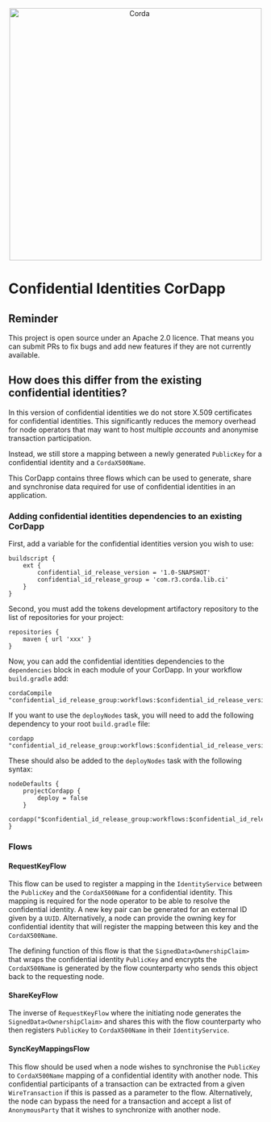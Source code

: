 <p align="center">
    <img src="https://www.corda.net/wp-content/uploads/2016/11/fg005_corda_b.png" alt="Corda" width="500">
</p>

# Confidential Identities CorDapp

## Reminder

This project is open source under an Apache 2.0 licence. That means you
can submit PRs to fix bugs and add new features if they are not currently
available.

## How does this differ from the existing confidential identities?

In this version of confidential identities we do not store X.509 certificates for confidential identities. This 
significantly reduces the memory overhead for node operators that may want to host multiple _accounts_ and anonymise 
transaction participation. 

Instead, we still store a mapping between a newly generated `PublicKey` for a confidential identity and a `CordaX500Name`. 

This CorDapp contains three flows which can be used to generate, share and synchronise data required for use of confidential
identities in an application. 

### Adding confidential identities dependencies to an existing CorDapp

First, add a variable for the confidential identities version you wish to use:

    buildscript {
        ext {
            confidential_id_release_version = '1.0-SNAPSHOT'
            confidential_id_release_group = 'com.r3.corda.lib.ci'
        }
    }

Second, you must add the tokens development artifactory repository to the
list of repositories for your project:

    repositories {
        maven { url 'xxx' }
    }

Now, you can add the confidential identities dependencies to the `dependencies` block
in each module of your CorDapp. In your workflow `build.gradle` add:

    cordaCompile "confidential_id_release_group:workflows:$confidential_id_release_version"

If you want to use the `deployNodes` task, you will need to add the
following dependency to your root `build.gradle` file:

    cordapp "confidential_id_release_group:workflows:$confidential_id_release_version"

These should also be added to the `deployNodes` task with the following syntax:

    nodeDefaults {
        projectCordapp {
            deploy = false
        }
        cordapp("$confidential_id_release_group:workflows:$confidential_id_release_version")
    }

### Flows 

#### RequestKeyFlow

This flow can be used to register a mapping in the `IdentityService` between the `PublicKey` and the `CordaX500Name` for 
a confidential identity. This mapping is required for the node operator to be able to resolve the confidential identity. 
A new key pair can be generated for an external ID given by a `UUID`. Alternatively, a node can provide the owning key for 
confidential identity that will register the mapping between this key and the `CordaX500Name`.

The defining function of this flow is that the `SignedData<OwnershipClaim>` that wraps the confidential identity 
`PublicKey` and encrypts the `CordaX500Name` is generated by the flow counterparty who sends this object back to the 
requesting node. 

#### ShareKeyFlow

The inverse of `RequestKeyFlow` where the initiating node generates the `SignedData<OwnershipClaim>` and shares this with
the flow counterparty who then registers `PublicKey` to `CordaX500Name` in their `IdentityService`.

#### SyncKeyMappingsFlow

This flow should be used when a node wishes to synchronise the `PublicKey` to `CordaX500Name` mapping of a confidential 
identity with another node. This confidential participants of a transaction can be extracted from a given `WireTransaction` 
if this is passed as a parameter to the flow. Alternatively, the node can bypass the need for a transaction and accept a
list of `AnonymousParty` that it wishes to synchronize with another node. 
